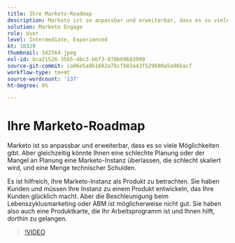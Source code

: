 ```yaml
---
title: Ihre Marketo-Roadmap
description: Marketo ist so anpassbar und erweiterbar, dass es so viele Möglichkeiten gibt. Aber gleichzeitig, schlechte Planung, oder der Mangel an Planung, könnten Sie mit ... (Beschreibungen sollten zwischen 60 und 160 Zeichen)
solution: Marketo Engage
role: User
level: Intermediate, Experienced
kt: 10329
thumbnail: 342564.jpeg
exl-id: bca21526-3565-4bc3-bbf3-870b69683999
source-git-commit: ca06e5a8b1602a7bcfb83a43f529680a5a96bacf
workflow-type: tm+mt
source-wordcount: '137'
ht-degree: 0%

---
```


# Ihre Marketo-Roadmap

Marketo ist so anpassbar und erweiterbar, dass es so viele Möglichkeiten gibt. Aber gleichzeitig könnte Ihnen eine schlechte Planung oder der Mangel an Planung eine Marketo-Instanz überlassen, die schlecht skaliert wird, und eine Menge technischer Schulden.

Es ist hilfreich, Ihre Marketo-Instanz als Produkt zu betrachten. Sie haben Kunden und müssen Ihre Instanz zu einem Produkt entwickeln, das Ihre Kunden glücklich macht. Aber die Beschleunigung beim Lebenszyklusmarketing oder ABM ist möglicherweise nicht gut. Sie haben also auch eine Produktkarte, die Ihr Arbeitsprogramm ist und Ihnen hilft, dorthin zu gelangen.

>[!VIDEO](https://video.tv.adobe.com/v/342564/?quality=12&learn=on)

